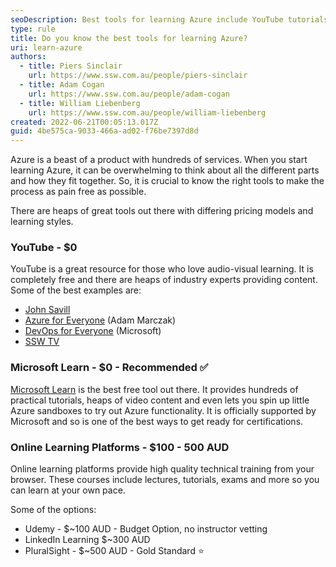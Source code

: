 ```yaml
---
seoDescription: Best tools for learning Azure include YouTube tutorials, Microsoft Learn, and online learning platforms like Udemy, LinkedIn Learning, and PluralSight.
type: rule
title: Do you know the best tools for learning Azure?
uri: learn-azure
authors:
  - title: Piers Sinclair
    url: https://www.ssw.com.au/people/piers-sinclair
  - title: Adam Cogan
    url: https://www.ssw.com.au/people/adam-cogan
  - title: William Liebenberg
    url: https://www.ssw.com.au/people/william-liebenberg
created: 2022-06-21T00:05:13.017Z
guid: 4be575ca-9033-466a-ad02-f76be7397d8d
---
```


Azure is a beast of a product with hundreds of services. When you start learning Azure, it can be overwhelming to think about all the different parts and how they fit together. So, it is crucial to know the right tools to make the process as pain free as possible.

<!--endintro-->

There are heaps of great tools out there with differing pricing models and learning styles.

### YouTube - $0

YouTube is a great resource for those who love audio-visual learning. It is completely free and there are heaps of industry experts providing content. Some of the best examples are:

- [John Savill](https://www.youtube.com/c/NTFAQGuy)
- [Azure for Everyone](https://www.youtube.com/c/Azure4Everyone) (Adam Marczak)
- [DevOps for Everyone](https://www.youtube.com/channel/UC-ikyViYMM69joIAv7dlMsA) (Microsoft)
- [SSW TV](https://www.youtube.com/channel/UCBFgwtV9lIIhvoNh0xoQ7Pg)

### Microsoft Learn - $0 - Recommended ✅

[Microsoft Learn](https://docs.microsoft.com/en-us/learn/?WT.mc_id=AZ-MVP-33518) is the best free tool out there. It provides hundreds of practical tutorials, heaps of video content and even lets you spin up little Azure sandboxes to try out Azure functionality. It is officially supported by Microsoft and so is one of the best ways to get ready for certifications.

### Online Learning Platforms - $100 - 500 AUD

Online learning platforms provide high quality technical training from your browser. These courses include lectures, tutorials, exams and more so you can learn at your own pace.

Some of the options:

- Udemy - $~100 AUD - Budget Option, no instructor vetting
- LinkedIn Learning $~300 AUD
- PluralSight - $~500 AUD - Gold Standard ⭐

